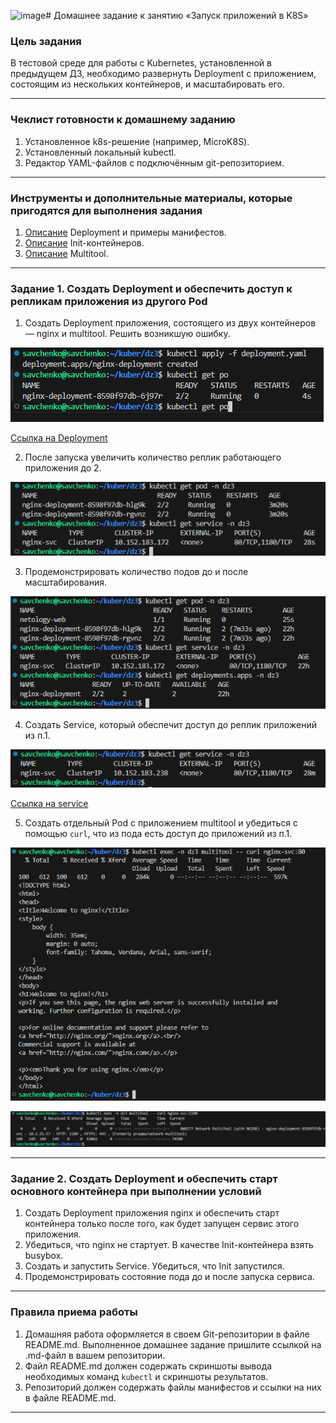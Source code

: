 ![image](https://github.com/user-attachments/assets/bdc8c5b2-0f9a-4e48-bddd-7442fa623036)# Домашнее задание к занятию «Запуск приложений в K8S»

### Цель задания

В тестовой среде для работы с Kubernetes, установленной в предыдущем ДЗ, необходимо развернуть Deployment с приложением, состоящим из нескольких контейнеров, и масштабировать его.

------

### Чеклист готовности к домашнему заданию

1. Установленное k8s-решение (например, MicroK8S).
2. Установленный локальный kubectl.
3. Редактор YAML-файлов с подключённым git-репозиторием.

------

### Инструменты и дополнительные материалы, которые пригодятся для выполнения задания

1. [Описание](https://kubernetes.io/docs/concepts/workloads/controllers/deployment/) Deployment и примеры манифестов.
2. [Описание](https://kubernetes.io/docs/concepts/workloads/pods/init-containers/) Init-контейнеров.
3. [Описание](https://github.com/wbitt/Network-MultiTool) Multitool.

------

### Задание 1. Создать Deployment и обеспечить доступ к репликам приложения из другого Pod

1. Создать Deployment приложения, состоящего из двух контейнеров — nginx и multitool. Решить возникшую ошибку.

![](https://github.com/teplodizain/-Terraform/blob/main/Kubernetes/jpg/3/dz3-1.1.png)

[Ссылка на Deployment](https://github.com/teplodizain/-Terraform/blob/main/Kubernetes/jpg/3/daemonset.yaml)

2. После запуска увеличить количество реплик работающего приложения до 2.

![](https://github.com/teplodizain/-Terraform/blob/main/Kubernetes/jpg/3/dz3-1.2.png)
   
3. Продемонстрировать количество подов до и после масштабирования.

![](https://github.com/teplodizain/-Terraform/blob/main/Kubernetes/jpg/3/dz3-1.3.png)

4. Создать Service, который обеспечит доступ до реплик приложений из п.1.

![](https://github.com/teplodizain/-Terraform/blob/main/Kubernetes/jpg/3/dz3-1.6.png)

[Ссылка на service](https://github.com/teplodizain/-Terraform/blob/main/Kubernetes/jpg/3/service.yaml)

5. Создать отдельный Pod с приложением multitool и убедиться с помощью `curl`, что из пода есть доступ до приложений из п.1.

![](https://github.com/teplodizain/-Terraform/blob/main/Kubernetes/jpg/3/dz3-1.4.png)

![](https://github.com/teplodizain/-Terraform/blob/main/Kubernetes/jpg/3/dz3-1.5.png)

------

### Задание 2. Создать Deployment и обеспечить старт основного контейнера при выполнении условий

1. Создать Deployment приложения nginx и обеспечить старт контейнера только после того, как будет запущен сервис этого приложения.
2. Убедиться, что nginx не стартует. В качестве Init-контейнера взять busybox.
3. Создать и запустить Service. Убедиться, что Init запустился.
4. Продемонстрировать состояние пода до и после запуска сервиса.

------

### Правила приема работы

1. Домашняя работа оформляется в своем Git-репозитории в файле README.md. Выполненное домашнее задание пришлите ссылкой на .md-файл в вашем репозитории.
2. Файл README.md должен содержать скриншоты вывода необходимых команд `kubectl` и скриншоты результатов.
3. Репозиторий должен содержать файлы манифестов и ссылки на них в файле README.md.

------
